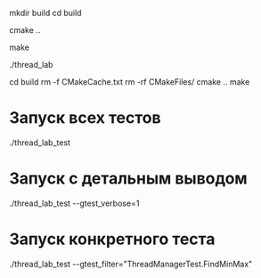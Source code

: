 mkdir build
cd build

cmake ..

make

./thread_lab




cd build
rm -f CMakeCache.txt
rm -rf CMakeFiles/
cmake ..
make


# Запуск всех тестов
./thread_lab_test

# Запуск с детальным выводом
./thread_lab_test --gtest_verbose=1

# Запуск конкретного теста
./thread_lab_test --gtest_filter="ThreadManagerTest.FindMinMax"
